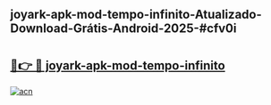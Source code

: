 ## joyark-apk-mod-tempo-infinito-Atualizado-Download-Grátis-Android-2025-#cfv0i

# <h2><a href="https://ainizakaria.my?title=joyark-apk-mod-tempo-infinito&ref=20M">🔗👉 🔴 joyark-apk-mod-tempo-infinito</a></h2>

[![acn](https://github.com/user-attachments/assets/0f9c940e-d8b0-45ae-aac7-cd30a18b3e1c)](https://ainizakaria.my?title=joyark-apk-mod-tempo-infinito&ref=20M)

